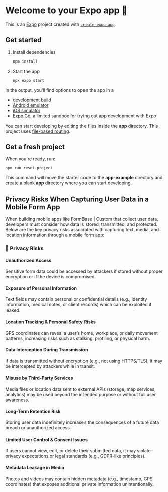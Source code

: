# Welcome to your Expo app 👋

This is an [Expo](https://expo.dev) project created with [`create-expo-app`](https://www.npmjs.com/package/create-expo-app).

## Get started

1. Install dependencies

   ```bash
   npm install
   ```

2. Start the app

   ```bash
   npx expo start
   ```

In the output, you'll find options to open the app in a

- [development build](https://docs.expo.dev/develop/development-builds/introduction/)
- [Android emulator](https://docs.expo.dev/workflow/android-studio-emulator/)
- [iOS simulator](https://docs.expo.dev/workflow/ios-simulator/)
- [Expo Go](https://expo.dev/go), a limited sandbox for trying out app development with Expo

You can start developing by editing the files inside the **app** directory. This project uses [file-based routing](https://docs.expo.dev/router/introduction).

## Get a fresh project

When you're ready, run:

```bash
npm run reset-project
```

This command will move the starter code to the **app-example** directory and create a blank **app** directory where you can start developing.


## Privacy Risks When Capturing User Data in a Mobile Form App

When building mobile apps like FormBase | Custom that collect user data, developers must consider how data is stored, transmitted, and protected. Below are the key privacy risks associated with capturing text, media, and location information through a mobile form app:

### 📌 Privacy Risks

#### Unauthorized Access
Sensitive form data could be accessed by attackers if stored without proper encryption or if the device is compromised.

####  Exposure of Personal Information
Text fields may contain personal or confidential details (e.g., identity information, medical notes, or client records) which can be exploited if leaked.

####  Location Tracking & Personal Safety Risks
GPS coordinates can reveal a user’s home, workplace, or daily movement patterns, increasing risks such as stalking, profiling, or physical harm.

####  Data Interception During Transmission
If data is transmitted without encryption (e.g., not using HTTPS/TLS), it may be intercepted by attackers while in transit.

####  Misuse by Third-Party Services
Media files or location data sent to external APIs (storage, map services, analytics) may be used beyond the intended purpose or without full user awareness.

####  Long-Term Retention Risk
Storing user data indefinitely increases the consequences of a future data breach or unauthorized access.

#### Limited User Control & Consent Issues
If users cannot view, edit, or delete their submitted data, it may violate privacy expectations or legal standards (e.g., GDPR-like principles).

#### Metadata Leakage in Media
Photos and videos may contain hidden metadata (e.g., timestamp, GPS coordinates) that exposes additional private information unintentionally.